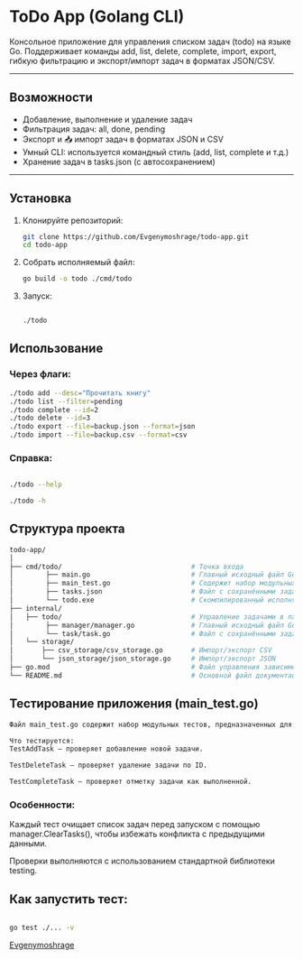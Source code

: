 
# ToDo App (Golang CLI)

Консольное приложение для управления списком задач (todo) на языке Go.
Поддерживает команды add, list, delete, complete, import, export, гибкую фильтрацию и экспорт/импорт задач в форматах JSON/CSV.

---

## Возможности

- Добавление, выполнение и удаление задач
- Фильтрация задач: all, done, pending
- Экспорт и 📥 импорт задач в форматах JSON и CSV
- Умный CLI: используется командный стиль (add, list, complete и т.д.)
- Хранение задач в tasks.json (с автосохранением)

---

## Установка

1. Клонируйте репозиторий:
   ```bash
   git clone https://github.com/Evgenymoshrage/todo-app.git
   cd todo-app
   ```

2. Собрать исполняемый файл:
   ```bash
   go build -o todo ./cmd/todo
   ```

3. Запуск:
   ```bash

   ./todo

   ```

## Использование

### Через флаги:

```bash
./todo add --desc="Прочитать книгу"
./todo list --filter=pending
./todo complete --id=2
./todo delete --id=3
./todo export --file=backup.json --format=json
./todo import --file=backup.csv --format=csv
```

### Справка:

```bash

./todo --help

./todo -h
```

## Структура проекта

```bash
todo-app/
│
├── cmd/todo/                                # Точка входа
│        ├── main.go                         # Главный исходный файл Go-программы
│        ├── main_test.go                    # Содержит набор модульных тестов
│        ├── tasks.json                      # Файл с сохранёнными задачами
│        └── todo.exe                        # Скомпилированный исполняемый файл программы для Windows
├── internal/
│   ├── todo/                                # Управление задачами в памяти
│        ├── manager/manager.go              # Главный исходный файл Go-программы
│        └── task/task.go                    # Файл с сохранёнными задачами
│   └── storage/
│       ├── csv_storage/csv_storage.go       # Импорт/экспорт CSV
│       └── json_storage/json_storage.go     # Импорт/экспорт JSON
├── go.mod                                   # Файл управления зависимостями в Go
└── README.md                                # Основной файл документации проекта
```

## Тестирование приложения (main_test.go)
```bash
Файл main_test.go содержит набор модульных тестов, предназначенных для проверки корректной работы основных функций todo-приложения.

Что тестируется:
TestAddTask — проверяет добавление новой задачи.

TestDeleteTask — проверяет удаление задачи по ID.

TestCompleteTask — проверяет отметку задачи как выполненной.
```
### Особенности:

Каждый тест очищает список задач перед запуском с помощью manager.ClearTasks(), чтобы избежать конфликта с предыдущими данными.

Проверки выполняются с использованием стандартной библиотеки testing.

## Как запустить тест:

```bash

go test ./... -v

```

[Evgenymoshrage](https://github.com/Evgenymoshrage)
